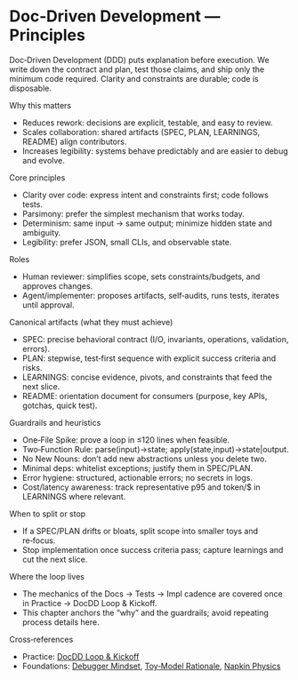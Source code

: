 # Doc‑Driven Development — Principles

Doc‑Driven Development (DDD) puts explanation before execution. We write down the contract and plan, test those claims, and ship only the minimum code required. Clarity and constraints are durable; code is disposable.

Why this matters
- Reduces rework: decisions are explicit, testable, and easy to review.
- Scales collaboration: shared artifacts (SPEC, PLAN, LEARNINGS, README) align contributors.
- Increases legibility: systems behave predictably and are easier to debug and evolve.

Core principles
- Clarity over code: express intent and constraints first; code follows tests.
- Parsimony: prefer the simplest mechanism that works today.
- Determinism: same input → same output; minimize hidden state and ambiguity.
- Legibility: prefer JSON, small CLIs, and observable state.

Roles
- Human reviewer: simplifies scope, sets constraints/budgets, and approves changes.
- Agent/implementer: proposes artifacts, self‑audits, runs tests, iterates until approval.

Canonical artifacts (what they must achieve)
- SPEC: precise behavioral contract (I/O, invariants, operations, validation, errors).
- PLAN: stepwise, test‑first sequence with explicit success criteria and risks.
- LEARNINGS: concise evidence, pivots, and constraints that feed the next slice.
- README: orientation document for consumers (purpose, key APIs, gotchas, quick test).

Guardrails and heuristics
- One‑File Spike: prove a loop in ≤120 lines when feasible.
- Two‑Function Rule: parse(input)→state; apply(state,input)→state|output.
- No New Nouns: don’t add new abstractions unless you delete two.
- Minimal deps: whitelist exceptions; justify them in SPEC/PLAN.
- Error hygiene: structured, actionable errors; no secrets in logs.
- Cost/latency awareness: track representative p95 and token/$ in LEARNINGS where relevant.

When to split or stop
- If a SPEC/PLAN drifts or bloats, split scope into smaller toys and re‑focus.
- Stop implementation once success criteria pass; capture learnings and cut the next slice.

Where the loop lives
- The mechanics of the Docs → Tests → Impl cadence are covered once in Practice → DocDD Loop & Kickoff.
- This chapter anchors the “why” and the guardrails; avoid repeating process details here.

Cross‑references
- Practice: [DocDD Loop & Kickoff](../../v2/practice/loop-and-kickoff.md)
- Foundations: [Debugger Mindset](../../v2/foundations/debugger-mindset.md), [Toy‑Model Rationale](../../v2/foundations/toy-model-rationale.md), [Napkin Physics](../../v2/foundations/napkin-physics.md)

